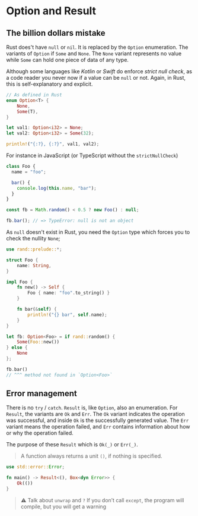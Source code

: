 # Option and Result

## The billion dollars mistake

Rust does't have `null` or `nil`. It is replaced by the `Option` enumeration. The variants of `Option` if `Some` and `None`. The `None` variant represents no value while `Some` can hold one piece of data of any type.

Although some languages like _Kotlin_ or _Swift_ do enforce _strict null check_, as a code reader you never now if a value can be `null` or not. Again, in Rust, this is self-explanatory and explicit.

```rust
// As defined in Rust
enum Option<T> {
	None,
	Some(T),
}
```

```rust
let val1: Option<i32> = None;
let val2: Option<i32> = Some(32);

println!("{:?}, {:?}", val1, val2);
```

For instance in JavaScript (or TypeScript without the `strictNullCheck`)

```javascript
class Foo {
  name = "foo";

  bar() {
    console.log(this.name, "bar");
  }
}

const fb = Math.random() < 0.5 ? new Foo() : null;

fb.bar(); // => TypeError: null is not an object
```

As `null` doesn't exist in Rust, you need the `Option` type which forces you to check the nullity `None`;

```rust
use rand::prelude::*;

struct Foo {
	name: String,
}

impl Foo {
	fn new() -> Self {
		Foo { name: "foo".to_string() }
	}

	fn bar(&self) {
		println!("{} bar", self.name);
	}
}

let fb: Option<Foo> = if rand::random() {
	Some(Foo::new())
} else {
	None
};

fb.bar()
// ^^^ method not found in `Option<Foo>`
```

## Error management

There is no `try` / `catch`. `Result` is, like `Option`, also an enumeration. For `Result`, the variants are `Ok` and `Err`. The `Ok` variant indicates the operation was successful, and inside `Ok` is the successfully generated value. The `Err` variant means the operation failed, and `Err` contains information about how or why the operation failed.

The purpose of these `Result` which is `Ok(_)` or `Err(_)`.

> A function always returns a unit `()`, if nothing is specified.

```rust
use std::error::Error;

fn main() -> Result<(), Box<dyn Error>> {
	Ok(())
}
```

> ⚠️ Talk about `unwrap` and `?`
> If you don’t call `except`, the program will compile, but you will get a warning
